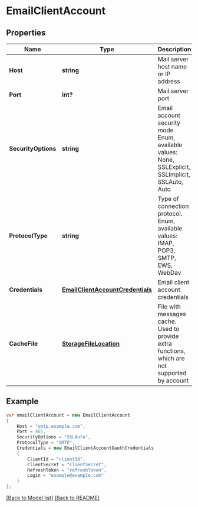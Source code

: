 # EmailClientAccount
## Properties
Name | Type | Description | Notes
------------ | ------------- | ------------- | -------------
**Host** | **string** | Mail server host name or IP address              | 
**Port** | **int?** | Mail server port              | 
**SecurityOptions** | **string** | Email account security mode Enum, available values: None, SSLExplicit, SSLImplicit, SSLAuto, Auto | 
**ProtocolType** | **string** | Type of connection protocol. Enum, available values: IMAP, POP3, SMTP, EWS, WebDav | 
**Credentials** | [**EmailClientAccountCredentials**](EmailClientAccountCredentials.md) | Email client account credentials              | 
**CacheFile** | [**StorageFileLocation**](StorageFileLocation.md) | File with messages cache. Used to provide extra functions, which are not supported by account              | [optional] 


## Example
```csharp
var emailClientAccount = new EmailClientAccount
{
    Host = "smtp.example.com",
    Port = 465,
    SecurityOptions = "SSLAuto",
    ProtocolType = "SMTP",
    Credentials = new EmailClientAccountOauthCredentials
    {
        ClientId = "clientId",
        ClientSecret = "clientSecret",
        RefreshToken = "refreshToken",
        Login = "example@example.com"
    }
};
```

[[Back to Model list]](Models.md) [[Back to README]](README.md)

